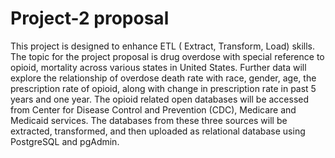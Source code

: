 # Project-2 proposal 
This project is designed to enhance ETL ( Extract, Transform, Load) skills. The topic for the project proposal is drug overdose with special reference to opioid, mortality across various states in United States. Further data will explore the relationship of overdose death rate with race, gender, age, the prescription rate of opioid, along with change in prescription rate in past 5 years and one year. The opioid related open databases will be accessed from Center for Disease Control and Prevention (CDC), Medicare and Medicaid services. The databases from these three sources will be extracted, transformed, and then uploaded as relational database using PostgreSQL and pgAdmin.
